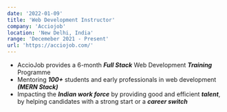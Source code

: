 ```yaml
---
date: '2022-01-09'
title: 'Web Development Instructor'
company: 'Acciojob'
location: 'New Delhi, India'
range: 'Decemeber 2021 - Present'
url: 'https://acciojob.com/'
---
```


- AccioJob provides a 6-month <b><i>Full Stack</b></i> Web Development <b><i>Training</b></i> Programme
- Mentoring <b><i>100+</b></i> students and early professionals in web development <b><i>(MERN Stack)</b></i>
- Impacting the <b><i>Indian work force</b></i> by providing good and efficient <b><i>talent</b></i>, by helping candidates with a strong start or a <b><i>career switch</b></i>